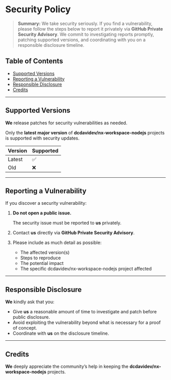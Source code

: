 # Security Policy

> **Summary:** We take security seriously. If you find a vulnerability, please follow the steps below to report it privately via **GitHub Private Security Advisory**. We commit to investigating reports promptly, patching supported versions, and coordinating with you on a responsible disclosure timeline.

## Table of Contents

- [Supported Versions](#supported-versions)
- [Reporting a Vulnerability](#reporting-a-vulnerability)
- [Responsible Disclosure](#responsible-disclosure)
- [Credits](#credits)

---

## Supported Versions

**We** release patches for security vulnerabilities as needed.

Only the **latest major version** of **dcdavidev/nx-workspace-nodejs** projects is supported with security updates.

| Version  | Supported  |
| :------- | :--------- |
| Latest   | ✅         |
| Old      | ❌         |

---

## Reporting a Vulnerability

If you discover a security vulnerability:

1. **Do not open a public issue.**

   The security issue must be reported to **us** privately.

2. Contact **us** directly via **GitHub Private Security Advisory**.

3. Please include as much detail as possible:
   - The affected version(s)
   - Steps to reproduce
   - The potential impact
   - The specific dcdavidev/nx-workspace-nodejs project affected

---

## Responsible Disclosure

**We** kindly ask that you:

- Give **us** a reasonable amount of time to investigate and patch before public disclosure.
- Avoid exploiting the vulnerability beyond what is necessary for a proof of concept.
- Coordinate with **us** on the disclosure timeline.

---

## Credits

**We** deeply appreciate the community’s help in keeping the **dcdavidev/nx-workspace-nodejs** projects.
